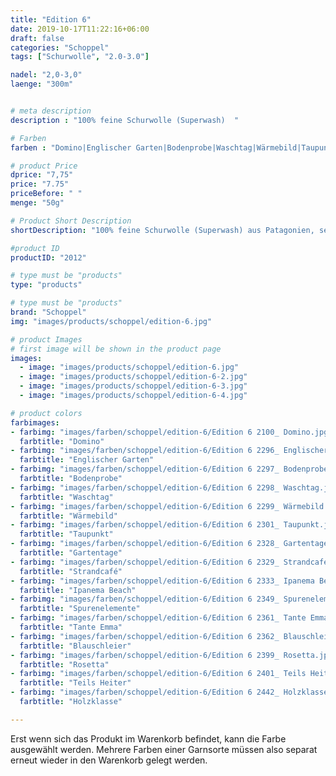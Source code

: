 ```yaml
---
title: "Edition 6"
date: 2019-10-17T11:22:16+06:00
draft: false
categories: "Schoppel"
tags: ["Schurwolle", "2.0-3.0"]

nadel: "2,0-3,0" 
laenge: "300m"	


# meta description
description : "100% feine Schurwolle (Superwash)  "

# Farben
farben : "Domino|Englischer Garten|Bodenprobe|Waschtag|Wärmebild|Taupunkt|Gartentage|Strandcafé|Ipanema Beach|Spurenelemente|Tante Emma|Blauschleier|Rosetta|Teils Heiter|Holzklasse"

# product Price
dprice: "7,75"
price: "7.75"
priceBefore: " "
menge: "50g"

# Product Short Description
shortDescription: "100% feine Schurwolle (Superwash) aus Patagonien, sehr weiches Farbverlaufsgarn"

#product ID
productID: "2012"

# type must be "products"
type: "products"

# type must be "products"
brand: "Schoppel"
img: "images/products/schoppel/edition-6.jpg"   

# product Images
# first image will be shown in the product page
images:
  - image: "images/products/schoppel/edition-6.jpg"
  - image: "images/products/schoppel/edition-6-2.jpg"
  - image: "images/products/schoppel/edition-6-3.jpg"
  - image: "images/products/schoppel/edition-6-4.jpg"

# product colors
farbimages:
- farbimg: "images/farben/schoppel/edition-6/Edition 6 2100_ Domino.jpg"	
  farbtitle: "Domino"
- farbimg: "images/farben/schoppel/edition-6/Edition 6 2296_ Englischer Garten.jpg"	
  farbtitle: "Englischer Garten"
- farbimg: "images/farben/schoppel/edition-6/Edition 6 2297_ Bodenprobe.jpg"	
  farbtitle: "Bodenprobe"
- farbimg: "images/farben/schoppel/edition-6/Edition 6 2298_ Waschtag.jpg"	
  farbtitle: "Waschtag"
- farbimg: "images/farben/schoppel/edition-6/Edition 6 2299_ Wärmebild.jpg"	
  farbtitle: "Wärmebild"
- farbimg: "images/farben/schoppel/edition-6/Edition 6 2301_ Taupunkt.jpg"	
  farbtitle: "Taupunkt"
- farbimg: "images/farben/schoppel/edition-6/Edition 6 2328_ Gartentage.jpg"	
  farbtitle: "Gartentage"
- farbimg: "images/farben/schoppel/edition-6/Edition 6 2329_ Strandcafé.jpg"	
  farbtitle: "Strandcafé"
- farbimg: "images/farben/schoppel/edition-6/Edition 6 2333_ Ipanema Beach.jpg"	
  farbtitle: "Ipanema Beach"
- farbimg: "images/farben/schoppel/edition-6/Edition 6 2349_ Spurenelemente.jpg"	
  farbtitle: "Spurenelemente"
- farbimg: "images/farben/schoppel/edition-6/Edition 6 2361_ Tante Emma.jpg"	
  farbtitle: "Tante Emma"
- farbimg: "images/farben/schoppel/edition-6/Edition 6 2362_ Blauschleier.jpg"	
  farbtitle: "Blauschleier"
- farbimg: "images/farben/schoppel/edition-6/Edition 6 2399_ Rosetta.jpg"	
  farbtitle: "Rosetta"
- farbimg: "images/farben/schoppel/edition-6/Edition 6 2401_ Teils Heiter.jpg"	
  farbtitle: "Teils Heiter"
- farbimg: "images/farben/schoppel/edition-6/Edition 6 2442_ Holzklasse.jpg"	
  farbtitle: "Holzklasse"

---
```


Erst wenn sich das Produkt im Warenkorb befindet, kann die Farbe ausgewählt werden.
Mehrere Farben einer Garnsorte müssen also separat erneut wieder in den Warenkorb gelegt werden.
